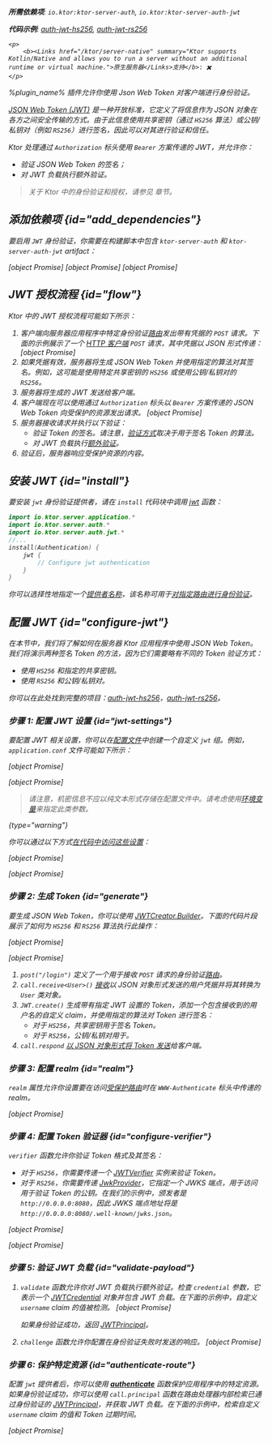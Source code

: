 [//]: # (title: JSON Web Tokens)

<show-structure for="chapter" depth="2"/>
<primary-label ref="server-plugin"/>

<var name="plugin_name" value="Authentication JWT"/>

<tldr>
<p>
<b>所需依赖项</b>: <code>io.ktor:ktor-server-auth</code>, <code>io.ktor:ktor-server-auth-jwt</code>
</p>
<p>
<b>代码示例</b>: 
<a href="https://github.com/ktorio/ktor-documentation/tree/%ktor_version%/codeSnippets/snippets/auth-jwt-hs256">auth-jwt-hs256</a>, 
<a href="https://github.com/ktorio/ktor-documentation/tree/%ktor_version%/codeSnippets/snippets/auth-jwt-rs256">auth-jwt-rs256</a>
</p>

    <p>
        <b><Links href="/ktor/server-native" summary="Ktor supports Kotlin/Native and allows you to run a server without an additional runtime or virtual machine.">原生服务器</Links>支持</b>: ✖️
    </p>
    
</tldr>

<link-summary>
%plugin_name% 插件允许你使用 Json Web Token 对客户端进行身份验证。
</link-summary>

[JSON Web Token (JWT)](https://jwt.io/) 是一种开放标准，它定义了将信息作为 JSON 对象在各方之间安全传输的方式。由于此信息使用共享密钥（通过 `HS256` 算法）或公钥/私钥对（例如 `RS256`）进行签名，因此可以对其进行验证和信任。

Ktor 处理通过 `Authorization` 标头使用 `Bearer` 方案传递的 JWT，并允许你：
*   验证 JSON Web Token 的签名；
*   对 JWT 负载执行额外验证。

> 关于 Ktor 中的身份验证和授权，请参见 [](server-auth.md) 章节。

## 添加依赖项 {id="add_dependencies"}
要启用 `JWT` 身份验证，你需要在构建脚本中包含 `ktor-server-auth` 和 `ktor-server-auth-jwt` artifact：

<tabs group="languages">
    <tab title="Gradle (Kotlin)" group-key="kotlin">
        [object Promise]
    </tab>
    <tab title="Gradle (Groovy)" group-key="groovy">
        [object Promise]
    </tab>
    <tab title="Maven" group-key="maven">
        [object Promise]
   </tab>
</tabs>

## JWT 授权流程 {id="flow"}
Ktor 中的 JWT 授权流程可能如下所示：
1.  客户端向服务器应用程序中特定身份验证[路由](server-routing.md)发出带有凭据的 `POST` 请求。下面的示例展示了一个 [HTTP 客户端](https://www.jetbrains.com/help/idea/http-client-in-product-code-editor.html) `POST` 请求，其中凭据以 JSON 形式传递：
    [object Promise]
2.  如果凭据有效，服务器将生成 JSON Web Token 并使用指定的算法对其签名。例如，这可能是使用特定共享密钥的 `HS256` 或使用公钥/私钥对的 `RS256`。
3.  服务器将生成的 JWT 发送给客户端。
4.  客户端现在可以使用通过 `Authorization` 标头以 `Bearer` 方案传递的 JSON Web Token 向受保护的资源发出请求。
    [object Promise]
5.  服务器接收请求并执行以下验证：
    *   验证 Token 的签名。请注意，[验证方式](#configure-verifier)取决于用于签名 Token 的算法。
    *   对 JWT 负载执行[额外验证](#validate-payload)。
6.  验证后，服务器响应受保护资源的内容。

## 安装 JWT {id="install"}
要安装 `jwt` 身份验证提供者，请在 `install` 代码块中调用 [jwt](https://api.ktor.io/ktor-server/ktor-server-plugins/ktor-server-auth-jwt/io.ktor.server.auth.jwt/jwt.html) 函数：

```kotlin
import io.ktor.server.application.*
import io.ktor.server.auth.*
import io.ktor.server.auth.jwt.*
//...
install(Authentication) {
    jwt {
        // Configure jwt authentication
    }
}
```
你可以选择性地指定一个[提供者名称](server-auth.md#provider-name)，该名称可用于[对指定路由进行身份验证](#authenticate-route)。

## 配置 JWT {id="configure-jwt"}
在本节中，我们将了解如何在服务器 Ktor 应用程序中使用 JSON Web Token。我们将演示两种签名 Token 的方法，因为它们需要略有不同的 Token 验证方式：
*   使用 `HS256` 和指定的共享密钥。
*   使用 `RS256` 和公钥/私钥对。

你可以在此处找到完整的项目：[auth-jwt-hs256](https://github.com/ktorio/ktor-documentation/tree/%ktor_version%/codeSnippets/snippets/auth-jwt-hs256)，[auth-jwt-rs256](https://github.com/ktorio/ktor-documentation/tree/%ktor_version%/codeSnippets/snippets/auth-jwt-rs256)。

### 步骤 1: 配置 JWT 设置 {id="jwt-settings"}

要配置 JWT 相关设置，你可以在[配置文件](server-configuration-file.topic)中创建一个自定义 `jwt` 组。例如，`application.conf` 文件可能如下所示：

<tabs group="sign-alg">
<tab title="HS256" group-key="hs256">

[object Promise]

</tab>
<tab title="RS256" group-key="rs256">

[object Promise]

</tab>
</tabs>

> 请注意，机密信息不应以纯文本形式存储在配置文件中。请考虑使用[环境变量](server-configuration-file.topic#environment-variables)来指定此类参数。
>
{type="warning"}

你可以通过以下方式[在代码中访问这些设置](server-configuration-file.topic#read-configuration-in-code)：

<tabs group="sign-alg">
<tab title="HS256" group-key="hs256">

[object Promise]

</tab>
<tab title="RS256" group-key="rs256">

[object Promise]

</tab>
</tabs>

### 步骤 2: 生成 Token {id="generate"}

要生成 JSON Web Token，你可以使用 [JWTCreator.Builder](https://javadoc.io/doc/com.auth0/java-jwt/latest/com/auth0/jwt/JWTCreator.Builder.html)。下面的代码片段展示了如何为 `HS256` 和 `RS256` 算法执行此操作：

<tabs group="sign-alg">
<tab title="HS256" group-key="hs256">

[object Promise]

</tab>
<tab title="RS256" group-key="rs256">

[object Promise]

</tab>
</tabs>

1.  `post("/login")` 定义了一个用于接收 `POST` 请求的身份验证[路由](server-routing.md)。
2.  `call.receive<User>()` [接收](server-serialization.md#receive_data)以 JSON 对象形式发送的用户凭据并将其转换为 `User` 类对象。
3.  `JWT.create()` 生成带有指定 JWT 设置的 Token，添加一个包含接收到的用户名的自定义 claim，并使用指定的算法对 Token 进行签名：
    *   对于 `HS256`，共享密钥用于签名 Token。
    *   对于 `RS256`，公钥/私钥对用于。
4.  `call.respond` [以 JSON 对象形式将 Token 发送](server-serialization.md#send_data)给客户端。

### 步骤 3: 配置 realm {id="realm"}
`realm` 属性允许你设置要在访问[受保护路由](#authenticate-route)时在 `WWW-Authenticate` 标头中传递的 realm。

[object Promise]

### 步骤 4: 配置 Token 验证器 {id="configure-verifier"}

`verifier` 函数允许你验证 Token 格式及其签名：
*   对于 `HS256`，你需要传递一个 [JWTVerifier](https://www.javadoc.io/doc/com.auth0/java-jwt/latest/com/auth0/jwt/JWTVerifier.html) 实例来验证 Token。
*   对于 `RS256`，你需要传递 [JwkProvider](https://www.javadoc.io/doc/com.auth0/jwks-rsa/latest/com/auth0/jwk/JwkProvider.html)，它指定一个 JWKS 端点，用于访问用于验证 Token 的公钥。在我们的示例中，颁发者是 `http://0.0.0.0:8080`，因此 JWKS 端点地址将是 `http://0.0.0.0:8080/.well-known/jwks.json`。

<tabs group="sign-alg">
<tab title="HS256" group-key="hs256">

[object Promise]

</tab>
<tab title="RS256" group-key="rs256">

[object Promise]

</tab>
</tabs>

### 步骤 5: 验证 JWT 负载 {id="validate-payload"}

1.  `validate` 函数允许你对 JWT 负载执行额外验证。检查 `credential` 参数，它表示一个 [JWTCredential](https://api.ktor.io/ktor-server/ktor-server-plugins/ktor-server-auth-jwt/io.ktor.server.auth.jwt/-j-w-t-credential/index.html) 对象并包含 JWT 负载。在下面的示例中，自定义 `username` claim 的值被检测。
    [object Promise]
    
    如果身份验证成功，返回 [JWTPrincipal](https://api.ktor.io/ktor-server/ktor-server-plugins/ktor-server-auth-jwt/io.ktor.server.auth.jwt/-j-w-t-principal/index.html)。
2.  `challenge` 函数允许你配置在身份验证失败时发送的响应。
    [object Promise]

### 步骤 6: 保护特定资源 {id="authenticate-route"}

配置 `jwt` 提供者后，你可以使用 **[authenticate](server-auth.md#authenticate-route)** 函数保护应用程序中的特定资源。如果身份验证成功，你可以使用 `call.principal` 函数在路由处理器内部检索已通过身份验证的 [JWTPrincipal](https://api.ktor.io/ktor-server/ktor-server-plugins/ktor-server-auth-jwt/io.ktor.server.auth.jwt/-j-w-t-principal/index.html)，并获取 JWT 负载。在下面的示例中，检索自定义 `username` claim 的值和 Token 过期时间。

[object Promise]